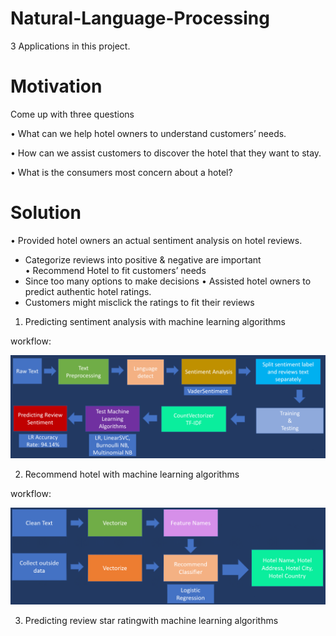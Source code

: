 # Natural-Language-Processing

3 Applications in this project.

# Motivation
Come up with three questions

• What can we help hotel owners to understand customers’ needs. 

• How can we assist customers to discover the hotel that they want to stay. 

• What is the consumers most concern about a hotel?


# Solution
• Provided hotel owners an actual sentiment analysis on hotel reviews. 
  - Categorize reviews into positive & negative are important  
• Recommend Hotel to fit customers’ needs 
  - Since too many options to make decisions 
• Assisted hotel owners to predict authentic hotel ratings. 
  - Customers might misclick the ratings to fit their reviews 


1. Predicting sentiment analysis with machine learning algorithms

workflow:

![](image/sentiment%20analysis.png)

2. Recommend hotel with machine learning algorithms

workflow:

![](image/recommend%20hotel.png)

3. Predicting review star ratingwith machine learning algorithms

